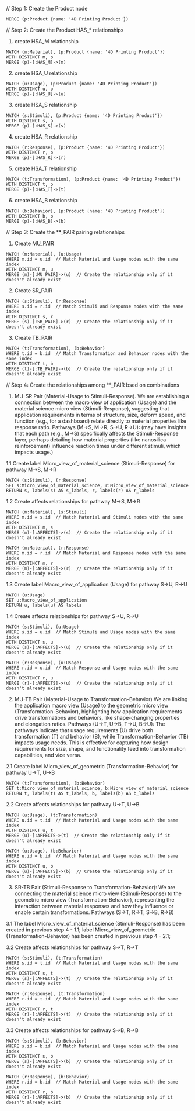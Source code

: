 // Step 1: Create the Product node
```
MERGE (p:Product {name: '4D Printing Product'})
```
// Step 2: Create the Product HAS_* relationships
1. create HSA_M relationship
```
MATCH (m:Material), (p:Product {name: '4D Printing Product'})
WITH DISTINCT m, p
MERGE (p)-[:HAS_M]->(m)
```

2. create HSA_U relationship
```
MATCH (u:Usage), (p:Product {name: '4D Printing Product'})
WITH DISTINCT u, p
MERGE (p)-[:HAS_U]->(u)
```

3. create HSA_S relationship
```
MATCH (s:Stimuli), (p:Product {name: '4D Printing Product'})
WITH DISTINCT s, p
MERGE (p)-[:HAS_S]->(s)
```

4. create HSA_R relationship
```
MATCH (r:Response), (p:Product {name: '4D Printing Product'})
WITH DISTINCT r, p
MERGE (p)-[:HAS_R]->(r)
```

5. create HSA_T relationship
```
MATCH (t:Transformation), (p:Product {name: '4D Printing Product'})
WITH DISTINCT t, p
MERGE (p)-[:HAS_T]->(t)
```

6. create HSA_B relationship
```
MATCH (b:Behavior), (p:Product {name: '4D Printing Product'})
WITH DISTINCT b, p
MERGE (p)-[:HAS_B]->(b)
```

// Step 3: Create the **_PAIR pairing relationships
1. Create MU_PAIR
```
MATCH (m:Material), (u:Usage)
WHERE m.id = u.id  // Match Material and Usage nodes with the same index
WITH DISTINCT m, u
MERGE (m)-[:MU_PAIR]->(u)  // Create the relationship only if it doesn't already exist
```
2. Create SR_PAIR
```
MATCH (s:Stimuli), (r:Response)
WHERE s.id = r.id  // Match Stimuli and Response nodes with the same index
WITH DISTINCT s, r
MERGE (s)-[:SR_PAIR]->(r)  // Create the relationship only if it doesn't already exist
```
3. Create TB_PAIR
```
MATCH (t:Transformation), (b:Behavior)
WHERE t.id = b.id  // Match Transformation and Behavior nodes with the same index
WITH DISTINCT t, b
MERGE (t)-[:TB_PAIR]->(b)  // Create the relationship only if it doesn't already exist
```
// Step 4: Create the relationships among **_PAIR bsed on combinations
1. MU-SR Pair (Material-Usage to Stimuli-Response).
We are establishing a connection between the macro view of application (Usage) and the material science micro view (Stimuli-Response), suggesting that application requirements in terms of structure, size, deform speed, and function (e.g., for a dashboard) relate directly to material properties like response ratio.
Pathways (M->S, M->R, S->U, R->U): (may have insights that each path (e.g., M->S) specifically affects the Stimuli-Response layer, perhaps detailing how material properties (like nanosilica reinforcement) influence reaction times under different stimuli, which impacts usage.)

1.1 Create label Micro_view_of_material_science (Stimuli-Response) for pathway M->S, M->R
```
MATCH (s:Stimuli), (r:Response)
SET s:Micro_view_of_material_science, r:Micro_view_of_material_science
RETURN s, labels(s) AS s_labels, r, labels(r) AS r_labels
```
1.2 Create affects relationships for pathway M->S, M->R
```
MATCH (m:Material), (s:Stimuli)
WHERE m.id = s.id  // Match Material and Stimuli nodes with the same index
WITH DISTINCT m, s
MERGE (m)-[:AFFECTS]->(s)  // Create the relationship only if it doesn't already exist
```
```
MATCH (m:Material), (r:Response)
WHERE m.id = r.id  // Match Material and Response nodes with the same index
WITH DISTINCT m, r
MERGE (m)-[:AFFECTS]->(r)  // Create the relationship only if it doesn't already exist
```
1.3 Create label Macro_view_of_application (Usage) for pathway S->U, R->U
```
MATCH (u:Usage)
SET u:Macro_view_of_application
RETURN u, labels(u) AS labels
```
1.4 Create affects relationships for pathway S->U, R->U
```
MATCH (s:Stimuli), (u:Usage)
WHERE s.id = u.id  // Match Stimuli and Usage nodes with the same index
WITH DISTINCT s, u
MERGE (s)-[:AFFECTS]->(u)  // Create the relationship only if it doesn't already exist
```
```
MATCH (r:Response), (u:Usage)
WHERE r.id = u.id  // Match Response and Usage nodes with the same index
WITH DISTINCT r, u
MERGE (r)-[:AFFECTS]->(u)  // Create the relationship only if it doesn't already exist
```
2. MU-TB Pair (Material-Usage to Transformation-Behavior)
We are linking the application macro view (Usage) to the geometric micro view (Transformation-Behavior), highlighting how application requirements drive transformations and behaviors, like shape-changing properties and elongation ratios.
Pathways (U->T, U->B, T->U, B->U): The pathways indicate that usage requirements (U) drive both transformation (T) and behavior (B), while Transformation-Behavior (TB) impacts usage needs. This is effective for capturing how design requirements for size, shape, and functionality feed into transformation capabilities, and vice versa.

2.1 Create label Micro_view_of_geometric (Transformation-Behavior) for pathway U->T, U->B
```
MATCH (t:Transformation), (b:Behavior)
SET t:Micro_view_of_material_science, b:Micro_view_of_material_science
RETURN t, labels(t) AS t_labels, b, labels(b) AS b_labels
```
2.2 Create affects relationships for pathway U->T, U->B
```
MATCH (u:Usage), (t:Transformation)
WHERE u.id = t.id  // Match Material and Usage nodes with the same index
WITH DISTINCT u, t
MERGE (u)-[:AFFECTS->(t)  // Create the relationship only if it doesn't already exist
```
```
MATCH (u:Usage), (b:Behavior)
WHERE u.id = b.id  // Match Material and Usage nodes with the same index
WITH DISTINCT u, b
MERGE (u)-[:AFFECTS]->(b)  // Create the relationship only if it doesn't already exist
```
3. SR-TB Pair (Stimuli-Response to Transformation-Behavior):
We are connecting the material science micro view (Stimuli-Response) to the geometric micro view (Transformation-Behavior), representing the interaction between material responses and how they influence or enable certain transformations.
Pathways (S->T, R->T, S->B, R->B)

3.1 The label Micro_view_of_material_science (Stimuli-Response) has been created in previous step 4 - 1.1; label  Micro_view_of_geometric (Transformation-Behavior) has been created in previous step 4 - 2.1; 

3.2 Create affects relationships for pathway S->T, R->T
```
MATCH (s:Stimuli), (t:Transformation)
WHERE s.id = t.id  // Match Material and Usage nodes with the same index
WITH DISTINCT s, t
MERGE (s)-[:AFFECTS]->(t)  // Create the relationship only if it doesn't already exist
```
```
MATCH (r:Response), (t:Transformation)
WHERE r.id = t.id  // Match Material and Usage nodes with the same index
WITH DISTINCT r, t
MERGE (r)-[:AFFECTS]->(t)  // Create the relationship only if it doesn't already exist
```

3.3 Create affects relationships for pathway S->B, R->B
```
MATCH (s:Stimuli), (b:Behavior)
WHERE s.id = b.id  // Match Material and Usage nodes with the same index
WITH DISTINCT s, b
MERGE (s)-[:AFFECTS]->(b)  // Create the relationship only if it doesn't already exist
```
```
MATCH (r:Response), (b:Behavior)
WHERE r.id = b.id  // Match Material and Usage nodes with the same index
WITH DISTINCT r, b
MERGE (r)-[:AFFECTS]->(b)  // Create the relationship only if it doesn't already exist
```

